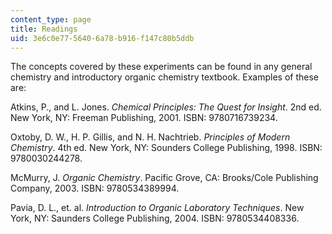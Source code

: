 ```yaml
---
content_type: page
title: Readings
uid: 3e6c0e77-5640-6a78-b916-f147c80b5ddb
---
```


The concepts covered by these experiments can be found in any general chemistry and introductory organic chemistry textbook. Examples of these are:

Atkins, P., and L. Jones. _Chemical Principles: The Quest for Insight_. 2nd ed. New York, NY: Freeman Publishing, 2001. ISBN: 9780716739234.

Oxtoby, D. W., H. P. Gillis, and N. H. Nachtrieb. _Principles of Modern Chemistry_. 4th ed. New York, NY: Sounders College Publishing, 1998. ISBN: 9780030244278.

McMurry, J. _Organic Chemistry_. Pacific Grove, CA: Brooks/Cole Publishing Company, 2003. ISBN: 9780534389994.

Pavia, D. L., et. al. _Introduction to Organic Laboratory Techniques_. New York, NY: Saunders College Publishing, 2004. ISBN: 9780534408336.
